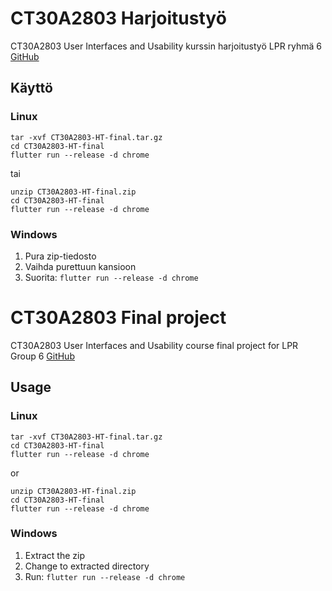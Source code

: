 # CT30A2803 Harjoitustyö

CT30A2803 User Interfaces and Usability kurssin harjoitustyö LPR ryhmä 6
[GitHub](https://github.com/hautaniemip/CT30A2803-HT)

## Käyttö

### Linux

    tar -xvf CT30A2803-HT-final.tar.gz
    cd CT30A2803-HT-final
    flutter run --release -d chrome

tai

    unzip CT30A2803-HT-final.zip
    cd CT30A2803-HT-final
    flutter run --release -d chrome 

### Windows

1. Pura zip-tiedosto
2. Vaihda purettuun kansioon
3. Suorita: `flutter run --release -d chrome`



# CT30A2803 Final project

CT30A2803 User Interfaces and Usability course final project for LPR Group 6
[GitHub](https://github.com/hautaniemip/CT30A2803-HT)

## Usage

### Linux

    tar -xvf CT30A2803-HT-final.tar.gz
    cd CT30A2803-HT-final
    flutter run --release -d chrome

or

    unzip CT30A2803-HT-final.zip
    cd CT30A2803-HT-final
    flutter run --release -d chrome 

### Windows

1. Extract the zip
2. Change to extracted directory
3. Run: `flutter run --release -d chrome`